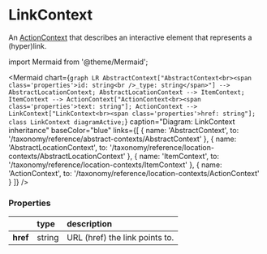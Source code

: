 # LinkContext

An [ActionContext](/taxonomy/reference/location-contexts/ActionContext) that describes an interactive element that represents a (hyper)link.

import Mermaid from '@theme/Mermaid';

<Mermaid chart={`
	graph LR
		AbstractContext["AbstractContext<br><span class='properties'>id: string<br />_type: string</span>"] --> AbstractLocationContext;
    AbstractLocationContext --> ItemContext;
    ItemContext --> ActionContext["ActionContext<br><span class='properties'>text: string"];
    ActionContext --> LinkContext["LinkContext<br><span class='properties'>href: string"];
    class LinkContext diagramActive;
`} 
  caption="Diagram: LinkContext inheritance" 
  baseColor="blue" 
  links={[
    { name: 'AbstractContext', to: '/taxonomy/reference/abstract-contexts/AbstractContext' },
    { name: 'AbstractLocationContext', to: '/taxonomy/reference/location-contexts/AbstractLocationContext' },
    { name: 'ItemContext', to: '/taxonomy/reference/location-contexts/ItemContext' },
    { name: 'ActionContext', to: '/taxonomy/reference/location-contexts/ActionContext' }
  ]}
/>


### Properties
|               | type        | description
| :--           | :--         | :--           
| **href**      | string      | URL (href) the link points to.
